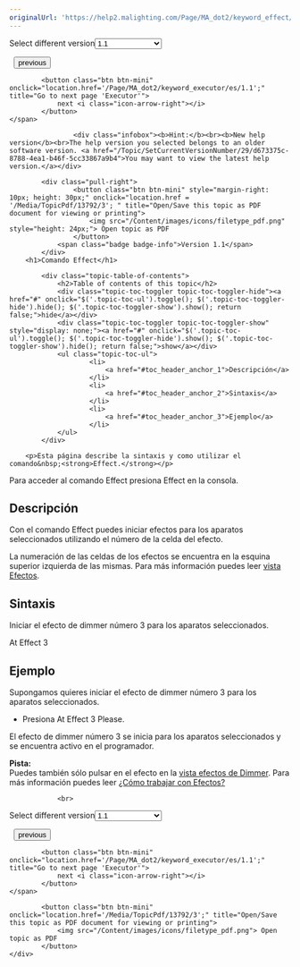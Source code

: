 ```yaml
---
originalUrl: 'https://help2.malighting.com/Page/MA_dot2/keyword_effect/es/1.1'
---
```


<div class="topic-navigation">

<div class="pull-right">
	<span class="pull-left">


<div class="pull-left">
<form action="/Topic/SetCurrentVersionNumber" class="form-inline" id="frmTagSelector" method="post">	<span class="form-mini">
		<div class="input-prepend"><span class="add-on">Select different version</span><select autocomplete="off" id="versionNumberId" name="versionNumberId" onchange="$(this).closest('#frmTagSelector').submit();" style="width: 120px;"><option value="">- latest -</option>
<option selected="selected" value="3">1.1</option>
<option value="7">1.2</option>
<option value="12">1.3</option>
<option value="16">1.5</option>
<option value="29">1.9</option>
</select></div>
		<input data-val="true" data-val-number="The field Int32 must be a number." data-val-required="The Int32 field is required." id="ProductId" name="ProductId" type="hidden" value="7">
		<input id="CurrentGuid" name="CurrentGuid" type="hidden" value="d673375c-8788-4ea1-b46f-5cc33867a9b4">
	</span>
</form></div>&nbsp;	</span>
	<span class="pull-right" style="white-space: nowrap;">
			<button class="btn btn-mini" onclick="location.href='/Page/MA_dot2/keyword_edit/es/1.1'; " title="Go to previous page 'Edit'">
				<i class="icon-arrow-left"></i> previous
			</button>

			<button class="btn btn-mini" onclick="location.href='/Page/MA_dot2/keyword_executor/es/1.1';" title="Go to next page 'Executor'">
				next <i class="icon-arrow-right"></i> 
			</button>
	</span>
</div>
<div class="clear-fix" style="margin-bottom: 10px"></div>
</div>

					<div class="infobox"><b>Hint:</b><br><b>New help version</b><br>The help version you selected belongs to an older software version. <a href="/Topic/SetCurrentVersionNumber/29/d673375c-8788-4ea1-b46f-5cc33867a9b4">You may want to view the latest help version.</a></div>

			<div class="pull-right">
					<button class="btn btn-mini" style="margin-right: 10px; height: 30px;" onclick="location.href = '/Media/TopicPdf/13792/3'; " title="Open/Save this topic as PDF document for viewing or printing">
						<img src="/Content/images/icons/filetype_pdf.png" style="height: 24px;"> Open topic as PDF
					</button>
				<span class="badge badge-info">Version 1.1</span>
			</div>
		<h1>Comando Effect</h1>

			<div class="topic-table-of-contents">
				<h2>Table of contents of this topic</h2>
				<div class="topic-toc-toggler topic-toc-toggler-hide"><a href="#" onclick="$('.topic-toc-ul').toggle(); $('.topic-toc-toggler-hide').hide(); $('.topic-toc-toggler-show').show(); return false;">hide</a></div>
				<div class="topic-toc-toggler topic-toc-toggler-show" style="display: none;"><a href="#" onclick="$('.topic-toc-ul').toggle(); $('.topic-toc-toggler-hide').show(); $('.topic-toc-toggler-show').hide(); return false;">show</a></div>
				<ul class="topic-toc-ul">
						<li>
							<a href="#toc_header_anchor_1">Descripción</a>
						</li>
						<li>
							<a href="#toc_header_anchor_2">Sintaxis</a>
						</li>
						<li>
							<a href="#toc_header_anchor_3">Ejemplo</a>
						</li>
				</ul>
			</div>

		<p>Esta página describe la sintaxis y como utilizar el comando&nbsp;<strong>Effect.</strong></p>

<p>Para acceder al comando Effect presiona&nbsp;<span class="hardkey">Effect</span>&nbsp;en la consola.</p>

<a name="toc_header_anchor_1" id="toc_header_anchor_1" class="topic-toc-item"></a><h2>Descripción</h2>

<p>Con el comando Effect puedes iniciar efectos para los aparatos seleccionados utilizando el número de la celda del efecto.</p>

<p>La numeración de las celdas de los efectos se encuentra en la esquina superior izquierda de las mismas. Para más información puedes leer <a href="/Topic/0e539790-291a-4be0-be05-8f3e8d81c0eb">vista Efectos</a>.</p>

<a name="toc_header_anchor_2" id="toc_header_anchor_2" class="topic-toc-item"></a><h2>Sintaxis</h2>

<p>Iniciar el efecto de dimmer número 3 para los aparatos seleccionados.</p>

<div class="cl_input">At Effect 3</div>

<a name="toc_header_anchor_3" id="toc_header_anchor_3" class="topic-toc-item"></a><h2>Ejemplo</h2>

<p>Supongamos quieres iniciar el efecto de dimmer número 3 para los aparatos seleccionados.</p>

<ul>
	<li>Presiona&nbsp;<span class="hardkey">At</span> <span class="hardkey">Effect</span> <span class="hardkey">3</span> <span class="hardkey">Please</span>.</li>
</ul>

<p>El efecto de dimmer número 3 se inicia para los aparatos seleccionados y se encuentra activo en el programador.</p>

<div class="tip"><strong>Pista:</strong><br>
Puedes también sólo pulsar en el efecto en la&nbsp;<a href="/Topic/0e539790-291a-4be0-be05-8f3e8d81c0eb">vista efectos de Dimmer</a>. Para más información puedes leer&nbsp;<a href="/Topic/2457c63d-dd11-4171-b366-db5a6453f23d">¿Cómo trabajar con Efectos?</a></div>


				<br>
<div class="topic-navigation">

<div class="pull-right">
	<span class="pull-left">


<div class="pull-left">
<form action="/Topic/SetCurrentVersionNumber" class="form-inline" id="frmTagSelector" method="post">	<span class="form-mini">
		<div class="input-prepend"><span class="add-on">Select different version</span><select autocomplete="off" id="versionNumberId" name="versionNumberId" onchange="$(this).closest('#frmTagSelector').submit();" style="width: 120px;"><option value="">- latest -</option>
<option selected="selected" value="3">1.1</option>
<option value="7">1.2</option>
<option value="12">1.3</option>
<option value="16">1.5</option>
<option value="29">1.9</option>
</select></div>
		<input data-val="true" data-val-number="The field Int32 must be a number." data-val-required="The Int32 field is required." id="ProductId" name="ProductId" type="hidden" value="7">
		<input id="CurrentGuid" name="CurrentGuid" type="hidden" value="d673375c-8788-4ea1-b46f-5cc33867a9b4">
	</span>
</form></div>&nbsp;	</span>
	<span class="pull-right" style="white-space: nowrap;">
			<button class="btn btn-mini" onclick="location.href='/Page/MA_dot2/keyword_edit/es/1.1'; " title="Go to previous page 'Edit'">
				<i class="icon-arrow-left"></i> previous
			</button>

			<button class="btn btn-mini" onclick="location.href='/Page/MA_dot2/keyword_executor/es/1.1';" title="Go to next page 'Executor'">
				next <i class="icon-arrow-right"></i> 
			</button>
	</span>
</div>
	<div class="clear-fix"></div>
	<div class="pull-right">
	
			<button class="btn btn-mini" onclick="location.href='/Media/TopicPdf/13792/3';" title="Open/Save this topic as PDF document for viewing or printing">
				<img src="/Content/images/icons/filetype_pdf.png"> Open topic as PDF
			</button>
	</div>
<div class="clear-fix" style="margin-bottom: 10px"></div>
</div>

	
